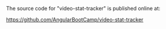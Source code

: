 The source code for "video-stat-tracker" is published online at:

https://github.com/AngularBootCamp/video-stat-tracker

